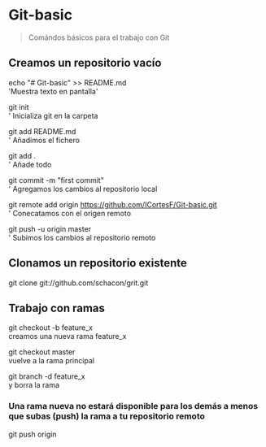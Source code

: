 # Git-basic

> Comándos básicos para el trabajo con Git 

## Creamos un repositorio vacío

echo "# Git-basic" >> README.md  
 'Muestra texto en pantalla'

git init  
' Inicializa git en la carpeta

git add README.md  
' Añadimos el fichero 

git add .  
' Añade todo

git commit -m "first commit"  
' Agregamos los cambios al repositorio local

git remote add origin https://github.com/ICortesF/Git-basic.git  
' Conecatamos con el origen remoto

git push -u origin master  
' Subimos los cambios al repositorio remoto

## Clonamos un repositorio existente
git clone git://github.com/schacon/grit.git  

## Trabajo con ramas

git checkout -b feature_x  
creamos una nueva rama feature_x

git checkout master  
vuelve a la rama principal


git branch -d feature_x  
y borra la rama

### Una rama nueva no estará disponible para los demás a menos que subas (push) la rama a tu repositorio remoto
git push origin <branch>  
